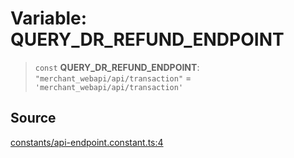 # Variable: QUERY\_DR\_REFUND\_ENDPOINT

> `const` **QUERY\_DR\_REFUND\_ENDPOINT**: `"merchant_webapi/api/transaction"` = `'merchant_webapi/api/transaction'`

## Source

[constants/api-endpoint.constant.ts:4](https://github.com/lehuygiang28/vnpay/blob/e8e94e8a800b1952e47648e8b76237a738bccbb7/src/constants/api-endpoint.constant.ts#L4)
